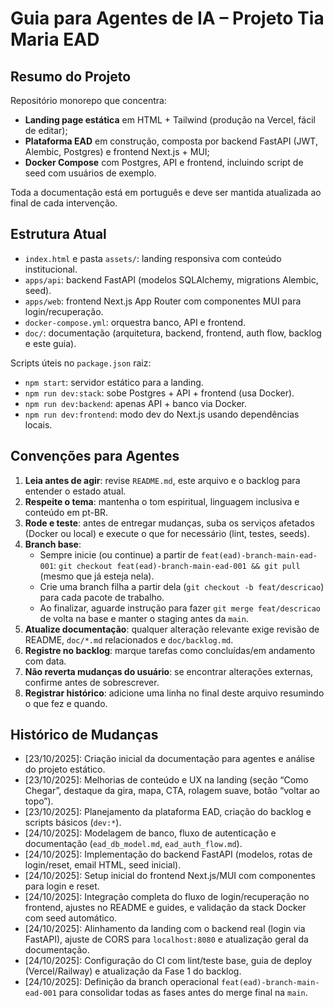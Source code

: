 # Guia para Agentes de IA – Projeto Tia Maria EAD

## Resumo do Projeto

Repositório monorepo que concentra:

- **Landing page estática** em HTML + Tailwind (produção na Vercel, fácil de editar);
- **Plataforma EAD** em construção, composta por backend FastAPI (JWT, Alembic, Postgres) e frontend Next.js + MUI;
- **Docker Compose** com Postgres, API e frontend, incluindo script de seed com usuários de exemplo.

Toda a documentação está em português e deve ser mantida atualizada ao final de cada intervenção.

## Estrutura Atual

- `index.html` e pasta `assets/`: landing responsiva com conteúdo institucional.
- `apps/api`: backend FastAPI (modelos SQLAlchemy, migrations Alembic, seed).
- `apps/web`: frontend Next.js App Router com componentes MUI para login/recuperação.
- `docker-compose.yml`: orquestra banco, API e frontend.
- `doc/`: documentação (arquitetura, backend, frontend, auth flow, backlog e este guia).

Scripts úteis no `package.json` raiz:

- `npm start`: servidor estático para a landing.
- `npm run dev:stack`: sobe Postgres + API + frontend (usa Docker).
- `npm run dev:backend`: apenas API + banco via Docker.
- `npm run dev:frontend`: modo dev do Next.js usando dependências locais.

## Convenções para Agentes

1. **Leia antes de agir**: revise `README.md`, este arquivo e o backlog para entender o estado atual.
2. **Respeite o tema**: mantenha o tom espiritual, linguagem inclusiva e conteúdo em pt-BR.
3. **Rode e teste**: antes de entregar mudanças, suba os serviços afetados (Docker ou local) e execute o que for necessário (lint, testes, seeds).
4. **Branch base**:
	- Sempre inicie (ou continue) a partir de `feat(ead)-branch-main-ead-001`: `git checkout feat(ead)-branch-main-ead-001 && git pull` (mesmo que já esteja nela).
	- Crie uma branch filha a partir dela (`git checkout -b feat/descricao`) para cada pacote de trabalho.
	- Ao finalizar, aguarde instrução para fazer `git merge feat/descricao` de volta na base e manter o staging antes da `main`.
5. **Atualize documentação**: qualquer alteração relevante exige revisão de README, `doc/*.md` relacionados e `doc/backlog.md`.
6. **Registre no backlog**: marque tarefas como concluídas/em andamento com data.
7. **Não reverta mudanças do usuário**: se encontrar alterações externas, confirme antes de sobrescrever.
8. **Registrar histórico**: adicione uma linha no final deste arquivo resumindo o que fez e quando.

## Histórico de Mudanças

- [23/10/2025]: Criação inicial da documentação para agentes e análise do projeto estático.
- [23/10/2025]: Melhorias de conteúdo e UX na landing (seção “Como Chegar”, destaque da gira, mapa, CTA, rolagem suave, botão “voltar ao topo”).
- [23/10/2025]: Planejamento da plataforma EAD, criação do backlog e scripts básicos (`dev:*`).
- [24/10/2025]: Modelagem de banco, fluxo de autenticação e documentação (`ead_db_model.md`, `ead_auth_flow.md`).
- [24/10/2025]: Implementação do backend FastAPI (modelos, rotas de login/reset, email HTML, seed inicial).
- [24/10/2025]: Setup inicial do frontend Next.js/MUI com componentes para login e reset.
- [24/10/2025]: Integração completa do fluxo de login/recuperação no frontend, ajustes no README e guides, e validação da stack Docker com seed automático.
- [24/10/2025]: Alinhamento da landing com o backend real (login via FastAPI), ajuste de CORS para `localhost:8080` e atualização geral da documentação.
- [24/10/2025]: Configuração do CI com lint/teste base, guia de deploy (Vercel/Railway) e atualização da Fase 1 do backlog.
- [24/10/2025]: Definição da branch operacional `feat(ead)-branch-main-ead-001` para consolidar todas as fases antes do merge final na `main`.
